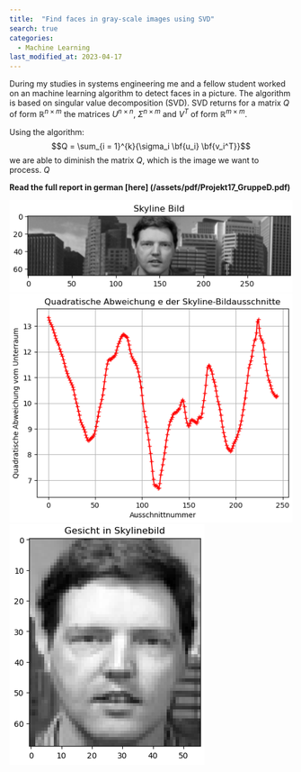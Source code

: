 ```yaml
---
title:  "Find faces in gray-scale images using SVD"
search: true
categories: 
  - Machine Learning
last_modified_at: 2023-04-17
---
```


During my studies in systems engineering me and a fellow student worked on an machine learning algorithm to detect faces in a picture. The algorithm is based on singular value decomposition (SVD). SVD returns for a matrix $Q$ of form $\mathbb{R}^{n\times m}$ the matrices $U^{n\times n}$, $\Sigma^{n\times m}$ and $V^{T}$ of form $\mathbb{R}^{m\times m}$.

Using the algorithm: $$Q = \sum_{i = 1}^{k}{\sigma_i \bf{u_i} \bf{v_i^T}}$$ we are able to diminish the matrix $Q$, which is the image we want to process. $Q$  



**Read the full report in german [here] (/assets/pdf/Projekt17_GruppeD.pdf)**

![Skyline](/assets/image/findeFaces/Skylinebild.png)
![SquaredDeviation](/assets/image/findeFaces/QuadratischeAbweichung.png)
![FoundFaceInImage](/assets/image/findeFaces/foundFace.png)
